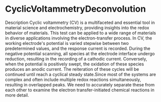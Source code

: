 # CyclicVoltammetryDeconvolution
Description
Cyclic voltammetry (CV) is a multifaceted and essential tool in material science and electrochemistry, providing insights into the redox behavior of materials. This test can be applied to a wide range of materials in diverse applications involving the electron-transfer process. In CV, the working electrode's potential is varied stepwise between two predetermined values, and the response current is recorded. During the negative potential scanning, all species at the electrode interface undergo reduction, resulting in the recording of a cathodic current. Conversely, when the potential is positively swept, the oxidation of these species produces an anodic current. The reiteration of these cycles will be continued until reach a cyclical steady state.Since most of the systems are complex and often include multiple redox reactions simultaneously, resulting in overlapped peaks. We need to accurately separate these from each other to examine the electron transfer-initiated chemical reactions in more detail.
